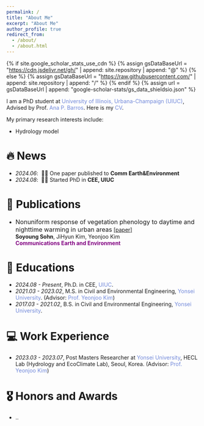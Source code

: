 ```yaml
---
permalink: /
title: "About Me"
excerpt: "About Me"
author_profile: true
redirect_from: 
  - /about/
  - /about.html
---
```


{% if site.google_scholar_stats_use_cdn %}
{% assign gsDataBaseUrl = "https://cdn.jsdelivr.net/gh/" | append: site.repository | append: "@" %}
{% else %}
{% assign gsDataBaseUrl = "https://raw.githubusercontent.com/" | append: site.repository | append: "/" %}
{% endif %}
{% assign url = gsDataBaseUrl | append: "google-scholar-stats/gs_data_shieldsio.json" %}

<span class='anchor' id='about-me'></span>

I am a PhD student at <a href="https://cee.illinois.edu/" style="color: #7289da; text-decoration: none;">University of Illinois, Urbana-Champaign (UIUC)</a>, Advised by Prof. <a href="https://cee.illinois.edu/directory/profile/barros" style="color: #7289da; text-decoration: none;">Ana P. Barros</a>. Here is my <a href="assets/cv_soyoungsohn.pdf" style="color: #7289da; text-decoration:none">CV</a>.

My primary research interests include:
- Hydrology model

# 🔥 News
- *2024.06*: &nbsp;🎉🎉 One paper published to **Comm Earth&Environment**  
- *2024.08*: &nbsp;🎉🎉 Started PhD in **CEE, UIUC**  


# 📝 Publications 
- <font size="3">Nonuniform response of vegetation phenology to daytime and nighttime warming in urban areas</font>
[[paper]](https://www.nature.com/articles/s43247-024-01471-y)\
**Soyoung Sohn**, JiHyun Kim, Yeonjoo Kim \
<span style="color:purple">**Communications Earth and Environment**</span> 

# 📖 Educations
- *2024.08 - Present*, Ph.D. in CEE, <a href="https://cee.illinois.edu/" style="color: #7289da; text-decoration: none;">UIUC</a>.
- *2021.03 - 2023.02*, M.S. in Civil and Environmental Engineering, <a href="https://hecl.yonsei.ac.kr" style="color: #7289da; text-decoration: none;">Yonsei University</a>. (Advisor: <a href="https://hecl.yonsei.ac.kr/people.html" style="color: #7289da; text-decoration: none;">Prof. Yeonjoo Kim</a>)
- *2017.03 - 2021.02*, B.S. in Civil and Environmental Engineering, <a href="https://cee.yonsei.ac.kr" style="color: #7289da; text-decoration: none;">Yonsei University</a>.

# 💻 Work Experience
- *2023.03 - 2023.07*, Post Masters Researcher at  <a href="https://hecl.yonsei.ac.kr" style="color: #7289da; text-decoration: none;">Yonsei University</a>, HECL Lab (Hydrology and EcoClimate Lab), Seoul, Korea. (Advisor: <a href="https://hecl.yonsei.ac.kr/" style="color: #7289da; text-decoration: none;">Prof. Yeonjoo Kim</a>)


# 🎖 Honors and Awards
- ..

